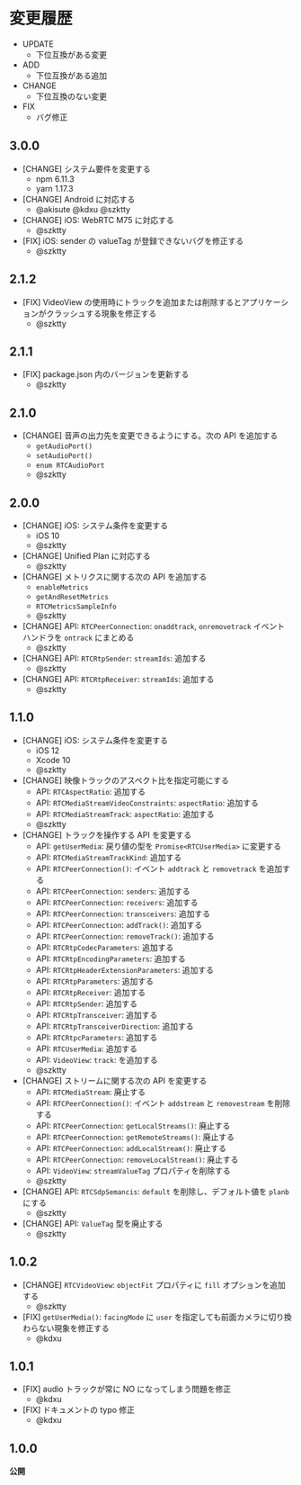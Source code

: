 # 変更履歴

- UPDATE
    - 下位互換がある変更
- ADD
    - 下位互換がある追加
- CHANGE
    - 下位互換のない変更
- FIX
    - バグ修正

## 3.0.0

- [CHANGE] システム要件を変更する
    - npm 6.11.3
    - yarn 1.17.3
- [CHANGE] Android に対応する
    - @akisute @kdxu @szktty
- [CHANGE] iOS: WebRTC M75 に対応する
    - @szktty
- [FIX] iOS: sender の valueTag が登録できないバグを修正する
    - @szktty

## 2.1.2

- [FIX] VideoView の使用時にトラックを追加または削除するとアプリケーションがクラッシュする現象を修正する
    - @szktty

## 2.1.1

- [FIX] package.json 内のバージョンを更新する
    - @szktty

## 2.1.0

- [CHANGE] 音声の出力先を変更できるようにする。次の API を追加する
    - ``getAudioPort()``
    - ``setAudioPort()``
    - ``enum RTCAudioPort``
    - @szktty

## 2.0.0

- [CHANGE] iOS: システム条件を変更する
    - iOS 10
    - @szktty
- [CHANGE] Unified Plan に対応する
    - @szktty
- [CHANGE] メトリクスに関する次の API を追加する
    - ``enableMetrics``
    - ``getAndResetMetrics``
    - ``RTCMetricsSampleInfo``
    - @szktty
- [CHANGE] API: ``RTCPeerConnection``: ``onaddtrack``, ``onremovetrack`` イベントハンドラを ``ontrack`` にまとめる
    - @szktty
- [CHANGE] API: ``RTCRtpSender``: ``streamIds``: 追加する
    - @szktty
- [CHANGE] API: ``RTCRtpReceiver``: ``streamIds``: 追加する
    - @szktty

## 1.1.0

- [CHANGE] iOS: システム条件を変更する
    - iOS 12
    - Xcode 10
    - @szktty
- [CHANGE] 映像トラックのアスペクト比を指定可能にする
    - API: `RTCAspectRatio`: 追加する
    - API: `RTCMediaStreamVideoConstraints`: `aspectRatio`: 追加する
    - API: `RTCMediaStreamTrack`: `aspectRatio`: 追加する
    - @szktty
- [CHANGE] トラックを操作する API を変更する
    - API: `getUserMedia`: 戻り値の型を `Promise<RTCUserMedia>` に変更する
    - API: `RTCMediaStreamTrackKind`: 追加する
    - API: `RTCPeerConnection()`: イベント `addtrack` と `removetrack` を追加する
    - API: `RTCPeerConnection`: `senders`: 追加する
    - API: `RTCPeerConnection`: `receivers`: 追加する
    - API: `RTCPeerConnection`: `transceivers`: 追加する
    - API: `RTCPeerConnection`: `addTrack()`: 追加する
    - API: `RTCPeerConnection`: `removeTrack()`: 追加する
    - API: `RTCRtpCodecParameters`: 追加する
    - API: `RTCRtpEncodingParameters`: 追加する
    - API: `RTCRtpHeaderExtensionParameters`: 追加する
    - API: `RTCRtpParameters`: 追加する
    - API: `RTCRtpReceiver`: 追加する
    - API: `RTCRtpSender`: 追加する
    - API: `RTCRtpTransceiver`: 追加する
    - API: `RTCRtpTransceiverDirection`: 追加する
    - API: `RTCRtpcParameters`: 追加する
    - API: `RTCUserMedia`: 追加する
    - API: `VideoView`: `track`: を追加する
    - @szktty
- [CHANGE] ストリームに関する次の API を変更する
    - API: `RTCMediaStream`: 廃止する
    - API: `RTCPeerConnection()`: イベント `addstream` と `removestream` を削除する
    - API: `RTCPeerConnection`: `getLocalStreams()`: 廃止する
    - API: `RTCPeerConnection`: `getRemoteStreams()`: 廃止する
    - API: `RTCPeerConnection`: `addLocalStream()`: 廃止する
    - API: `RTCPeerConnection`: `removeLocalStream()`: 廃止する
    - API: `VideoView`: `streamValueTag` プロパティを削除する
    - @szktty
- [CHANGE] API: `RTCSdpSemancis`: `default` を削除し、デフォルト値を `planb` にする
    - @szktty
- [CHANGE] API: `ValueTag` 型を廃止する
    - @szktty

## 1.0.2

- [CHANGE] `RTCVideoView`: `objectFit` プロパティに `fill` オプションを追加する
    - @szktty
- [FIX] `getUserMedia()`: `facingMode` に `user` を指定しても前面カメラに切り換わらない現象を修正する
    - @kdxu

## 1.0.1

- [FIX] audio トラックが常に NO になってしまう問題を修正
    - @kdxu
- [FIX] ドキュメントの typo 修正
    - @kdxu

## 1.0.0

**公開**

